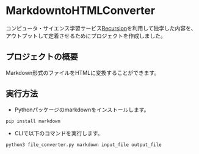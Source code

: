 # MarkdowntoHTMLConverter
コンピュータ・サイエンス学習サービス[Recursion](https://recursionist.io/)を利用して独学した内容を、アウトプットして定着させるためにプロジェクトを作成しました。

## プロジェクトの概要
Markdown形式のファイルをHTMLに変換することができます。

## 実行方法
- Pythonパッケージのmarkdownをインストールします。
```
pip install markdown
```
- CLIで以下のコマンドを実行します。
```
python3 file_converter.py markdown input_file output_file
```

